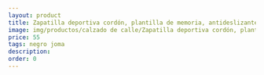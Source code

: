 ```yaml
---
layout: product
title: Zapatilla deportiva cordón, plantilla de memoria, antideslizante, impermeable
image: img/productos/calzado de calle/Zapatilla deportiva cordón, plantilla de memoria, antideslizante, impermeable=55=negro joma.webp
price: 55
tags: negro joma
description: 
order: 0
---
```

